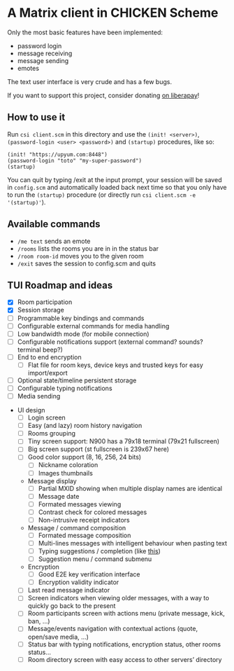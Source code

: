A Matrix client in CHICKEN Scheme
=================================

Only the most basic features have been implemented:

- password login
- message receiving
- message sending
- emotes

The text user interface is very crude and has a few bugs.

If you want to support this project, consider donating [on liberapay](https://liberapay.com/Kooda/)!


How to use it
-------------

Run `csi client.scm` in this directory and use the `(init! <server>)`, `(password-login <user> <password>)` and `(startup)` procedures, like so:

    (init! "https://upyum.com:8448")
    (password-login "toto" "my-super-password")
    (startup)


You can quit by typing /exit at the input prompt, your session will be saved in `config.scm` and automatically loaded back next time so that you only have to run the `(startup)` procedure (or directly run `csi client.scm -e '(startup)'`).


Available commands
------------------

- `/me text` sends an emote
- `/rooms` lists the rooms you are in in the status bar
- `/room room-id` moves you to the given room
- `/exit` saves the session to config.scm and quits


TUI Roadmap and ideas
---------------------

- [x] Room participation
- [x] Session storage
- [ ] Programmable key bindings and commands
- [ ] Configurable external commands for media handling
- [ ] Low bandwidth mode (for mobile connection)
- [ ] Configurable notifications support (external command? sounds? terminal beep?)
- [ ] End to end encryption
    - [ ] Flat file for room keys, device keys and trusted keys for easy import/export
- [ ] Optional state/timeline persistent storage
- [ ] Configurable typing notifications
- [ ] Media sending
- UI design
    - [ ] Login screen
    - [ ] Easy (and lazy) room history navigation
    - [ ] Rooms grouping
    - [ ] Tiny screen support: N900 has a 79x18 terminal (79x21 fullscreen)
    - [ ] Big screen support (st fullscreen is 239x67 here)
    - [ ] Good color support (8, 16, 256, 24 bits)
        - [ ] Nickname coloration
        - [ ] Images thumbnails
    - Message display
        - [ ] Partial MXID showing when multiple display names are identical
        - [ ] Message date
        - [ ] Formated messages viewing
        - [ ] Contrast check for colored messages
        - [ ] Non-intrusive receipt indicators
    - Message / command composition
        - [ ] Formated message composition
        - [ ] Multi-lines messages with intelligent behaviour when pasting text
        - [ ] Typing suggestions / completion (like [this](https://asciinema.org/a/37390))
        - [ ] Suggestion menu / command submenu
    - Encryption
        - [ ] Good E2E key verification interface
        - [ ] Encryption validity indicator
    - [ ] Last read message indicator
    - [ ] Screen indicators when viewing older messages, with a way to quickly go back to the present
    - [ ] Room participants screen with actions menu (private message, kick, ban, …)
    - [ ] Message/events navigation with contextual actions (quote, open/save media, …)
    - [ ] Status bar with typing notifications, encryption status, other rooms status…
    - [ ] Room directory screen with easy access to other servers’ directory
